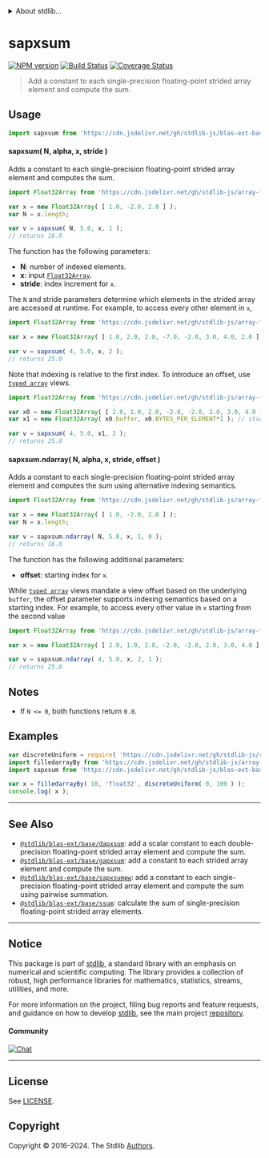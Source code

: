 <!--

@license Apache-2.0

Copyright (c) 2020 The Stdlib Authors.

Licensed under the Apache License, Version 2.0 (the "License");
you may not use this file except in compliance with the License.
You may obtain a copy of the License at

   http://www.apache.org/licenses/LICENSE-2.0

Unless required by applicable law or agreed to in writing, software
distributed under the License is distributed on an "AS IS" BASIS,
WITHOUT WARRANTIES OR CONDITIONS OF ANY KIND, either express or implied.
See the License for the specific language governing permissions and
limitations under the License.

-->


<details>
  <summary>
    About stdlib...
  </summary>
  <p>We believe in a future in which the web is a preferred environment for numerical computation. To help realize this future, we've built stdlib. stdlib is a standard library, with an emphasis on numerical and scientific computation, written in JavaScript (and C) for execution in browsers and in Node.js.</p>
  <p>The library is fully decomposable, being architected in such a way that you can swap out and mix and match APIs and functionality to cater to your exact preferences and use cases.</p>
  <p>When you use stdlib, you can be absolutely certain that you are using the most thorough, rigorous, well-written, studied, documented, tested, measured, and high-quality code out there.</p>
  <p>To join us in bringing numerical computing to the web, get started by checking us out on <a href="https://github.com/stdlib-js/stdlib">GitHub</a>, and please consider <a href="https://opencollective.com/stdlib">financially supporting stdlib</a>. We greatly appreciate your continued support!</p>
</details>

# sapxsum

[![NPM version][npm-image]][npm-url] [![Build Status][test-image]][test-url] [![Coverage Status][coverage-image]][coverage-url] <!-- [![dependencies][dependencies-image]][dependencies-url] -->

> Add a constant to each single-precision floating-point strided array element and compute the sum.

<section class="intro">

</section>

<!-- /.intro -->



<section class="usage">

## Usage

```javascript
import sapxsum from 'https://cdn.jsdelivr.net/gh/stdlib-js/blas-ext-base-sapxsum@deno/mod.js';
```

#### sapxsum( N, alpha, x, stride )

Adds a constant to each single-precision floating-point strided array element and computes the sum.

```javascript
import Float32Array from 'https://cdn.jsdelivr.net/gh/stdlib-js/array-float32@deno/mod.js';

var x = new Float32Array( [ 1.0, -2.0, 2.0 ] );
var N = x.length;

var v = sapxsum( N, 5.0, x, 1 );
// returns 16.0
```

The function has the following parameters:

-   **N**: number of indexed elements.
-   **x**: input [`Float32Array`][@stdlib/array/float32].
-   **stride**: index increment for `x`.

The `N` and stride parameters determine which elements in the strided array are accessed at runtime. For example, to access every other element in `x`,

```javascript
import Float32Array from 'https://cdn.jsdelivr.net/gh/stdlib-js/array-float32@deno/mod.js';

var x = new Float32Array( [ 1.0, 2.0, 2.0, -7.0, -2.0, 3.0, 4.0, 2.0 ] );

var v = sapxsum( 4, 5.0, x, 2 );
// returns 25.0
```

Note that indexing is relative to the first index. To introduce an offset, use [`typed array`][mdn-typed-array] views.

<!-- eslint-disable stdlib/capitalized-comments -->

```javascript
import Float32Array from 'https://cdn.jsdelivr.net/gh/stdlib-js/array-float32@deno/mod.js';

var x0 = new Float32Array( [ 2.0, 1.0, 2.0, -2.0, -2.0, 2.0, 3.0, 4.0 ] );
var x1 = new Float32Array( x0.buffer, x0.BYTES_PER_ELEMENT*1 ); // start at 2nd element

var v = sapxsum( 4, 5.0, x1, 2 );
// returns 25.0
```

#### sapxsum.ndarray( N, alpha, x, stride, offset )

Adds a constant to each single-precision floating-point strided array element and computes the sum using alternative indexing semantics.

```javascript
import Float32Array from 'https://cdn.jsdelivr.net/gh/stdlib-js/array-float32@deno/mod.js';

var x = new Float32Array( [ 1.0, -2.0, 2.0 ] );
var N = x.length;

var v = sapxsum.ndarray( N, 5.0, x, 1, 0 );
// returns 16.0
```

The function has the following additional parameters:

-   **offset**: starting index for `x`.

While [`typed array`][mdn-typed-array] views mandate a view offset based on the underlying `buffer`, the offset parameter supports indexing semantics based on a starting index. For example, to access every other value in `x` starting from the second value

```javascript
import Float32Array from 'https://cdn.jsdelivr.net/gh/stdlib-js/array-float32@deno/mod.js';

var x = new Float32Array( [ 2.0, 1.0, 2.0, -2.0, -2.0, 2.0, 3.0, 4.0 ] );

var v = sapxsum.ndarray( 4, 5.0, x, 2, 1 );
// returns 25.0
```

</section>

<!-- /.usage -->

<section class="notes">

## Notes

-   If `N <= 0`, both functions return `0.0`.

</section>

<!-- /.notes -->

<section class="examples">

## Examples

<!-- eslint no-undef: "error" -->

```javascript
var discreteUniform = require( 'https://cdn.jsdelivr.net/gh/stdlib-js/random-base-discrete-uniform' ).factory;
import filledarrayBy from 'https://cdn.jsdelivr.net/gh/stdlib-js/array-filled-by@deno/mod.js';
import sapxsum from 'https://cdn.jsdelivr.net/gh/stdlib-js/blas-ext-base-sapxsum@deno/mod.js';

var x = filledarrayBy( 10, 'float32', discreteUniform( 0, 100 ) );
console.log( x );
```

</section>

<!-- /.examples -->

<section class="references">

</section>

<!-- /.references -->

<!-- Section for related `stdlib` packages. Do not manually edit this section, as it is automatically populated. -->

<section class="related">

* * *

## See Also

-   <span class="package-name">[`@stdlib/blas-ext/base/dapxsum`][@stdlib/blas/ext/base/dapxsum]</span><span class="delimiter">: </span><span class="description">add a scalar constant to each double-precision floating-point strided array element and compute the sum.</span>
-   <span class="package-name">[`@stdlib/blas-ext/base/gapxsum`][@stdlib/blas/ext/base/gapxsum]</span><span class="delimiter">: </span><span class="description">add a constant to each strided array element and compute the sum.</span>
-   <span class="package-name">[`@stdlib/blas-ext/base/sapxsumpw`][@stdlib/blas/ext/base/sapxsumpw]</span><span class="delimiter">: </span><span class="description">add a constant to each single-precision floating-point strided array element and compute the sum using pairwise summation.</span>
-   <span class="package-name">[`@stdlib/blas-ext/base/ssum`][@stdlib/blas/ext/base/ssum]</span><span class="delimiter">: </span><span class="description">calculate the sum of single-precision floating-point strided array elements.</span>

</section>

<!-- /.related -->

<!-- Section for all links. Make sure to keep an empty line after the `section` element and another before the `/section` close. -->


<section class="main-repo" >

* * *

## Notice

This package is part of [stdlib][stdlib], a standard library with an emphasis on numerical and scientific computing. The library provides a collection of robust, high performance libraries for mathematics, statistics, streams, utilities, and more.

For more information on the project, filing bug reports and feature requests, and guidance on how to develop [stdlib][stdlib], see the main project [repository][stdlib].

#### Community

[![Chat][chat-image]][chat-url]

---

## License

See [LICENSE][stdlib-license].


## Copyright

Copyright &copy; 2016-2024. The Stdlib [Authors][stdlib-authors].

</section>

<!-- /.stdlib -->

<!-- Section for all links. Make sure to keep an empty line after the `section` element and another before the `/section` close. -->

<section class="links">

[npm-image]: http://img.shields.io/npm/v/@stdlib/blas-ext-base-sapxsum.svg
[npm-url]: https://npmjs.org/package/@stdlib/blas-ext-base-sapxsum

[test-image]: https://github.com/stdlib-js/blas-ext-base-sapxsum/actions/workflows/test.yml/badge.svg?branch=main
[test-url]: https://github.com/stdlib-js/blas-ext-base-sapxsum/actions/workflows/test.yml?query=branch:main

[coverage-image]: https://img.shields.io/codecov/c/github/stdlib-js/blas-ext-base-sapxsum/main.svg
[coverage-url]: https://codecov.io/github/stdlib-js/blas-ext-base-sapxsum?branch=main

<!--

[dependencies-image]: https://img.shields.io/david/stdlib-js/blas-ext-base-sapxsum.svg
[dependencies-url]: https://david-dm.org/stdlib-js/blas-ext-base-sapxsum/main

-->

[chat-image]: https://img.shields.io/gitter/room/stdlib-js/stdlib.svg
[chat-url]: https://app.gitter.im/#/room/#stdlib-js_stdlib:gitter.im

[stdlib]: https://github.com/stdlib-js/stdlib

[stdlib-authors]: https://github.com/stdlib-js/stdlib/graphs/contributors

[umd]: https://github.com/umdjs/umd
[es-module]: https://developer.mozilla.org/en-US/docs/Web/JavaScript/Guide/Modules

[deno-url]: https://github.com/stdlib-js/blas-ext-base-sapxsum/tree/deno
[deno-readme]: https://github.com/stdlib-js/blas-ext-base-sapxsum/blob/deno/README.md
[umd-url]: https://github.com/stdlib-js/blas-ext-base-sapxsum/tree/umd
[umd-readme]: https://github.com/stdlib-js/blas-ext-base-sapxsum/blob/umd/README.md
[esm-url]: https://github.com/stdlib-js/blas-ext-base-sapxsum/tree/esm
[esm-readme]: https://github.com/stdlib-js/blas-ext-base-sapxsum/blob/esm/README.md
[branches-url]: https://github.com/stdlib-js/blas-ext-base-sapxsum/blob/main/branches.md

[stdlib-license]: https://raw.githubusercontent.com/stdlib-js/blas-ext-base-sapxsum/main/LICENSE

[@stdlib/array/float32]: https://github.com/stdlib-js/array-float32/tree/deno

[mdn-typed-array]: https://developer.mozilla.org/en-US/docs/Web/JavaScript/Reference/Global_Objects/TypedArray

<!-- <related-links> -->

[@stdlib/blas/ext/base/dapxsum]: https://github.com/stdlib-js/blas-ext-base-dapxsum/tree/deno

[@stdlib/blas/ext/base/gapxsum]: https://github.com/stdlib-js/blas-ext-base-gapxsum/tree/deno

[@stdlib/blas/ext/base/sapxsumpw]: https://github.com/stdlib-js/blas-ext-base-sapxsumpw/tree/deno

[@stdlib/blas/ext/base/ssum]: https://github.com/stdlib-js/blas-ext-base-ssum/tree/deno

<!-- </related-links> -->

</section>

<!-- /.links -->
